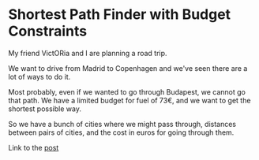 # Shortest Path Finder with Budget Constraints

My friend VictORia and I are planning a road trip.

We want to drive from Madrid to Copenhagen and we've seen there are a lot of ways to do it.

Most probably, even if we wanted to go through Budapest, we cannot go that path. We have a limited budget for fuel of 73€, and we want to get the shortest possible way.

So we have a bunch of cities where we might pass through, distances between pairs of cities, and the cost in euros for going through them.

Link to the [post](https://www.linkedin.com/posts/borjamenendezmoreno_operationsresearch-activity-7269256528551944194-k83A?utm_source=share&utm_medium=member_desktop)
